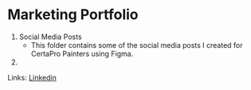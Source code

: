 # Marketing Portfolio
1. Social Media Posts
   - This folder contains some of the social media posts I created for CertaPro Painters using Figma.
2. 



Links:
[Linkedin](https://www.linkedin.com/in/nicholas-gelineau-8bb16b236/)
